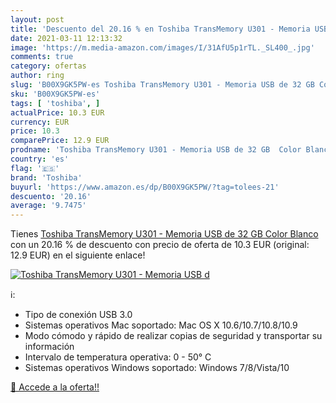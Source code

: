 ```yaml
---
layout: post
title: 'Descuento del 20.16 % en Toshiba TransMemory U301 - Memoria USB d'
date: 2021-03-11 12:13:32
image: 'https://m.media-amazon.com/images/I/31AfU5p1rTL._SL400_.jpg'
comments: true
category: ofertas
author: ring
slug: 'B00X9GK5PW-es Toshiba TransMemory U301 - Memoria USB de 32 GB Color Blanco'
sku: 'B00X9GK5PW-es'
tags: [ 'toshiba', ]
actualPrice: 10.3 EUR
currency: EUR
price: 10.3
comparePrice: 12.9 EUR
prodname: 'Toshiba TransMemory U301 - Memoria USB de 32 GB  Color Blanco'
country: 'es'
flag: '🇪🇸'
brand: 'Toshiba'
buyurl: 'https://www.amazon.es/dp/B00X9GK5PW/?tag=tolees-21'
descuento: '20.16'
average: '9.7475'
---
```


Tienes [Toshiba TransMemory U301 - Memoria USB de 32 GB  Color Blanco](https://www.amazon.es/dp/B00X9GK5PW/?tag=tolees-21) con un 20.16 % de descuento con precio de oferta de 10.3 EUR (original: 12.9 EUR) en el siguiente enlace!

[![Toshiba TransMemory U301 - Memoria USB d](https://m.media-amazon.com/images/I/31AfU5p1rTL._SL400_.jpg)](https://www.amazon.es/dp/B00X9GK5PW/?tag=tolees-21)

ℹ️:

- Tipo de conexión USB 3.0
- Sistemas operativos Mac soportado: Mac OS X 10.6/10.7/10.8/10.9
- Modo cómodo y rápido de realizar copias de seguridad y transportar su información
- Intervalo de temperatura operativa: 0 - 50° C
- Sistemas operativos Windows soportado: Windows 7/8/Vista/10

[🛒 Accede a la oferta!!](https://www.amazon.es/dp/B00X9GK5PW/?tag=tolees-21)
